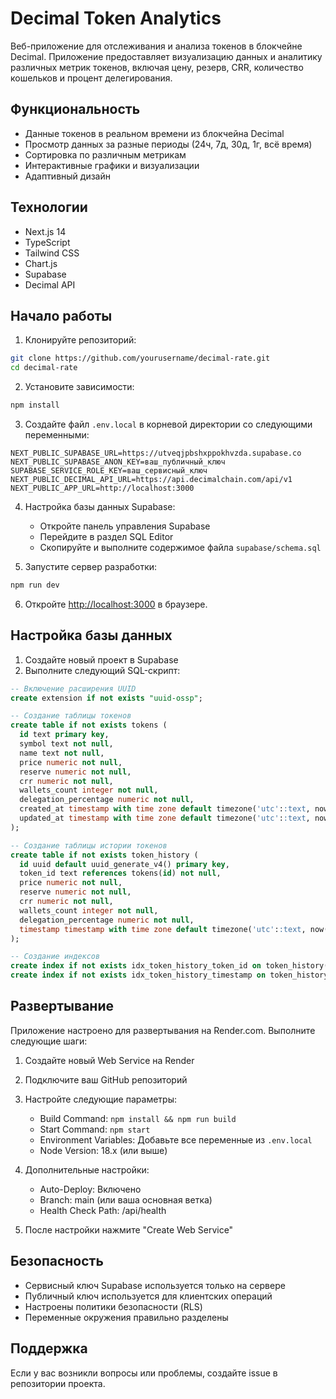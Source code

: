 # Decimal Token Analytics

Веб-приложение для отслеживания и анализа токенов в блокчейне Decimal. Приложение предоставляет визуализацию данных и аналитику различных метрик токенов, включая цену, резерв, CRR, количество кошельков и процент делегирования.

## Функциональность

- Данные токенов в реальном времени из блокчейна Decimal
- Просмотр данных за разные периоды (24ч, 7д, 30д, 1г, всё время)
- Сортировка по различным метрикам
- Интерактивные графики и визуализации
- Адаптивный дизайн

## Технологии

- Next.js 14
- TypeScript
- Tailwind CSS
- Chart.js
- Supabase
- Decimal API

## Начало работы

1. Клонируйте репозиторий:
```bash
git clone https://github.com/yourusername/decimal-rate.git
cd decimal-rate
```

2. Установите зависимости:
```bash
npm install
```

3. Создайте файл `.env.local` в корневой директории со следующими переменными:
```
NEXT_PUBLIC_SUPABASE_URL=https://utveqjpbshxppokhvzda.supabase.co
NEXT_PUBLIC_SUPABASE_ANON_KEY=ваш_публичный_ключ
SUPABASE_SERVICE_ROLE_KEY=ваш_сервисный_ключ
NEXT_PUBLIC_DECIMAL_API_URL=https://api.decimalchain.com/api/v1
NEXT_PUBLIC_APP_URL=http://localhost:3000
```

4. Настройка базы данных Supabase:
   - Откройте панель управления Supabase
   - Перейдите в раздел SQL Editor
   - Скопируйте и выполните содержимое файла `supabase/schema.sql`

5. Запустите сервер разработки:
```bash
npm run dev
```

6. Откройте [http://localhost:3000](http://localhost:3000) в браузере.

## Настройка базы данных

1. Создайте новый проект в Supabase
2. Выполните следующий SQL-скрипт:

```sql
-- Включение расширения UUID
create extension if not exists "uuid-ossp";

-- Создание таблицы токенов
create table if not exists tokens (
  id text primary key,
  symbol text not null,
  name text not null,
  price numeric not null,
  reserve numeric not null,
  crr numeric not null,
  wallets_count integer not null,
  delegation_percentage numeric not null,
  created_at timestamp with time zone default timezone('utc'::text, now()) not null,
  updated_at timestamp with time zone default timezone('utc'::text, now()) not null
);

-- Создание таблицы истории токенов
create table if not exists token_history (
  id uuid default uuid_generate_v4() primary key,
  token_id text references tokens(id) not null,
  price numeric not null,
  reserve numeric not null,
  crr numeric not null,
  wallets_count integer not null,
  delegation_percentage numeric not null,
  timestamp timestamp with time zone default timezone('utc'::text, now()) not null
);

-- Создание индексов
create index if not exists idx_token_history_token_id on token_history(token_id);
create index if not exists idx_token_history_timestamp on token_history(timestamp);
```

## Развертывание

Приложение настроено для развертывания на Render.com. Выполните следующие шаги:

1. Создайте новый Web Service на Render
2. Подключите ваш GitHub репозиторий
3. Настройте следующие параметры:
   - Build Command: `npm install && npm run build`
   - Start Command: `npm start`
   - Environment Variables: Добавьте все переменные из `.env.local`
   - Node Version: 18.x (или выше)

4. Дополнительные настройки:
   - Auto-Deploy: Включено
   - Branch: main (или ваша основная ветка)
   - Health Check Path: /api/health

5. После настройки нажмите "Create Web Service"

## Безопасность

- Сервисный ключ Supabase используется только на сервере
- Публичный ключ используется для клиентских операций
- Настроены политики безопасности (RLS)
- Переменные окружения правильно разделены

## Поддержка

Если у вас возникли вопросы или проблемы, создайте issue в репозитории проекта. 